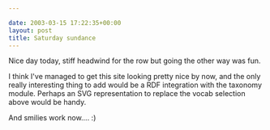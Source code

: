 ```yaml
---

date: 2003-03-15 17:22:35+00:00
layout: post
title: Saturday sundance
---
```


Nice day today, stiff headwind for the row but going the other way was fun.

I think I've managed to get this site looking pretty nice by now, and the only really interesting thing to add would be a RDF integration with the taxonomy module.  Perhaps an SVG representation to replace the vocab selection above would be handy.

And smilies work now.... :)
